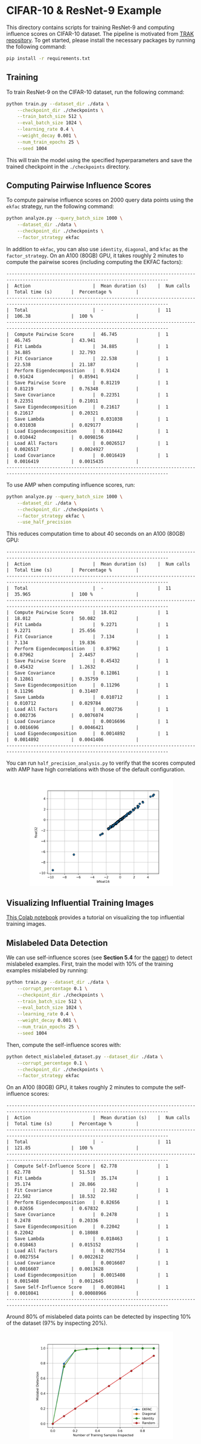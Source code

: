 # CIFAR-10 & ResNet-9 Example

This directory contains scripts for training ResNet-9 and computing influence scores on CIFAR-10 dataset. The pipeline is motivated from 
[TRAK repository](https://github.com/MadryLab/trak/blob/main/examples/cifar_quickstart.ipynb). To get started, please install the necessary packages by running the following command:

```bash
pip install -r requirements.txt
```

## Training

To train ResNet-9 on the CIFAR-10 dataset, run the following command:

```bash
python train.py --dataset_dir ./data \
    --checkpoint_dir ./checkpoints \
    --train_batch_size 512 \
    --eval_batch_size 1024 \
    --learning_rate 0.4 \
    --weight_decay 0.001 \
    --num_train_epochs 25 \
    --seed 1004
```

This will train the model using the specified hyperparameters and save the trained checkpoint in the `./checkpoints` directory.

## Computing Pairwise Influence Scores

To compute pairwise influence scores on 2000 query data points using the `ekfac` strategy, run the following command:

```bash
python analyze.py --query_batch_size 1000 \
    --dataset_dir ./data \
    --checkpoint_dir ./checkpoints \
    --factor_strategy ekfac
```

In addition to `ekfac`, you can also use `identity`, `diagonal`, and `kfac` as the `factor_strategy`. On an A100 (80GB) GPU, it takes roughly 2 minutes to compute the pairwise scores (including computing the EKFAC factors):

```
----------------------------------------------------------------------------------------------------------------------------------
|  Action                       |  Mean duration (s)    |  Num calls            |  Total time (s)       |  Percentage %         |
----------------------------------------------------------------------------------------------------------------------------------
|  Total                        |  -                    |  11                   |  106.38               |  100 %                |
----------------------------------------------------------------------------------------------------------------------------------
|  Compute Pairwise Score       |  46.745               |  1                    |  46.745               |  43.941               |
|  Fit Lambda                   |  34.885               |  1                    |  34.885               |  32.793               |
|  Fit Covariance               |  22.538               |  1                    |  22.538               |  21.187               |
|  Perform Eigendecomposition   |  0.91424              |  1                    |  0.91424              |  0.85941              |
|  Save Pairwise Score          |  0.81219              |  1                    |  0.81219              |  0.76348              |
|  Save Covariance              |  0.22351              |  1                    |  0.22351              |  0.21011              |
|  Save Eigendecomposition      |  0.21617              |  1                    |  0.21617              |  0.20321              |
|  Save Lambda                  |  0.031038             |  1                    |  0.031038             |  0.029177             |
|  Load Eigendecomposition      |  0.010442             |  1                    |  0.010442             |  0.0098156            |
|  Load All Factors             |  0.0026517            |  1                    |  0.0026517            |  0.0024927            |
|  Load Covariance              |  0.0016419            |  1                    |  0.0016419            |  0.0015435            |
----------------------------------------------------------------------------------------------------------------------------------
```

To use AMP when computing influence scores, run:

```bash
python analyze.py --query_batch_size 1000 \
    --dataset_dir ./data \
    --checkpoint_dir ./checkpoints \
    --factor_strategy ekfac \
    --use_half_precision
```

This reduces computation time to about 40 seconds on an A100 (80GB) GPU:

```
----------------------------------------------------------------------------------------------------------------------------------
|  Action                       |  Mean duration (s)    |  Num calls            |  Total time (s)       |  Percentage %         |
----------------------------------------------------------------------------------------------------------------------------------
|  Total                        |  -                    |  11                   |  35.965               |  100 %                |
----------------------------------------------------------------------------------------------------------------------------------
|  Compute Pairwise Score       |  18.012               |  1                    |  18.012               |  50.082               |
|  Fit Lambda                   |  9.2271               |  1                    |  9.2271               |  25.656               |
|  Fit Covariance               |  7.134                |  1                    |  7.134                |  19.836               |
|  Perform Eigendecomposition   |  0.87962              |  1                    |  0.87962              |  2.4457               |
|  Save Pairwise Score          |  0.45432              |  1                    |  0.45432              |  1.2632               |
|  Save Covariance              |  0.12861              |  1                    |  0.12861              |  0.35759              |
|  Save Eigendecomposition      |  0.11296              |  1                    |  0.11296              |  0.31407              |
|  Save Lambda                  |  0.010712             |  1                    |  0.010712             |  0.029784             |
|  Load All Factors             |  0.002736             |  1                    |  0.002736             |  0.0076074            |
|  Load Covariance              |  0.0016696            |  1                    |  0.0016696            |  0.0046421            |
|  Load Eigendecomposition      |  0.0014892            |  1                    |  0.0014892            |  0.0041406            |
----------------------------------------------------------------------------------------------------------------------------------
```

You can run `half_precision_analysis.py` to verify that the scores computed with AMP have high correlations with those of the default configuration.

<p align="center">
<a href="#"><img width="380" img src="figure/half_precision.png" alt="Half Precision"/></a>
</p>

## Visualizing Influential Training Images

[This Colab notebook](https://colab.research.google.com/drive/1KIwIbeJh_om4tRwceuZ005fVKDsiXKgr?usp=sharing) provides a tutorial on visualizing the top influential training images.

## Mislabeled Data Detection

We can use self-influence scores (see **Section 5.4** for the [paper](https://arxiv.org/pdf/1703.04730.pdf)) to detect mislabeled examples. 
First, train the model with 10% of the training examples mislabeled by running:

```bash
python train.py --dataset_dir ./data \
    --corrupt_percentage 0.1 \
    --checkpoint_dir ./checkpoints \
    --train_batch_size 512 \
    --eval_batch_size 1024 \
    --learning_rate 0.4 \
    --weight_decay 0.001 \
    --num_train_epochs 25 \
    --seed 1004
```

Then, compute the self-influence scores with:

```bash
python detect_mislabeled_dataset.py --dataset_dir ./data \
    --corrupt_percentage 0.1 \
    --checkpoint_dir ./checkpoints \
    --factor_strategy ekfac
```

On an A100 (80GB) GPU, it takes roughly 2 minutes to compute the self-influence scores:

```
----------------------------------------------------------------------------------------------------------------------------------
|  Action                       |  Mean duration (s)    |  Num calls            |  Total time (s)       |  Percentage %         |
----------------------------------------------------------------------------------------------------------------------------------
|  Total                        |  -                    |  11                   |  121.85               |  100 %                |
----------------------------------------------------------------------------------------------------------------------------------
|  Compute Self-Influence Score |  62.778               |  1                    |  62.778               |  51.519               |
|  Fit Lambda                   |  35.174               |  1                    |  35.174               |  28.866               |
|  Fit Covariance               |  22.582               |  1                    |  22.582               |  18.532               |
|  Perform Eigendecomposition   |  0.82656              |  1                    |  0.82656              |  0.67832              |
|  Save Covariance              |  0.2478               |  1                    |  0.2478               |  0.20336              |
|  Save Eigendecomposition      |  0.22042              |  1                    |  0.22042              |  0.18088              |
|  Save Lambda                  |  0.018463             |  1                    |  0.018463             |  0.015152             |
|  Load All Factors             |  0.0027554            |  1                    |  0.0027554            |  0.0022612            |
|  Load Covariance              |  0.0016607            |  1                    |  0.0016607            |  0.0013628            |
|  Load Eigendecomposition      |  0.0015408            |  1                    |  0.0015408            |  0.0012645            |
|  Save Self-Influence Score    |  0.0010841            |  1                    |  0.0010841            |  0.00088966           |
----------------------------------------------------------------------------------------------------------------------------------
```

Around 80% of mislabeled data points can be detected by inspecting 10% of the dataset (97% by inspecting 20%).

<p align="center">
<a href="#"><img width="380" img src="figure/mislabel.png" alt="Mislabeled Data Detection"/></a>
</p>